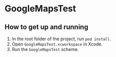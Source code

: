 # GoogleMapsTest

## How to get up and running

1. In the root folder of the project, run `pod install`.
1. Open `GoogleMapsTest.xcworkspace` in Xcode.
1. Run the `GoogleMapsTest` scheme.